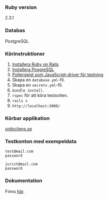 ### Ruby version
2.3.1 

### Databas 
PostgreSQL

### Körinstruktioner
1. [Installera Ruby on Rails](https://github.com/me222wm/1dv42e-me222wm-docs/blob/master/Deployment.md#1-installera-ruby-on-rails)
2. [Installera PosgreSQL](https://github.com/me222wm/1dv42e-me222wm-docs/blob/master/Deployment.md#2-installera-postgresql-databas)
3. [Poltergeist som JavaScript-driver för testning](https://github.com/me222wm/1dv42e-me222wm-docs/blob/master/Testspecifikation.md#testmiljö)
4. Skapa en `database.yml`-fil. 
5. Skapa en `secrets.yml`-fil. 
6. `bundle install`.
7. `rspec` för att köra testsviten. 
8. `rails s`
9. `http://localhost:3000/` 

### Körbar applikation
[ordocliens.se](https://ordocliens.se/)

### Testkonton med exempeldata
```
test@mail.com
password
```

```
jurist@mail.com
password
```

### Dokumentation
Finns [här](https://github.com/me222wm/1dv42e-me222wm-docs).
